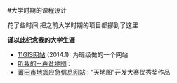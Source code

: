 #大学时期的课程设计

花了些时间,把之前大学时期的项目都挪到了这里

**谨以此纪念我的大学生涯**

* [11GIS网站](/11GIS_web) (2014.1): 为班级做的一个网站
* [听我的--声音地图](/asylumsystem_tianditu) : 
* [莆田市地震应急信息网站](/asylumsystem_tianditu) : "天地图"开发大赛优秀奖作品
